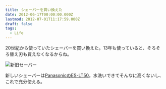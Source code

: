 ```yaml
---
title: シェーバーを買い換えた
date: 2012-06-17T00:00:00.000Z
lastmod: 2012-07-01T11:17:59.000Z
draft: false
tags:
  - Life
---
```


20世紀から使っていたシェーバーを買い換えた。13年も使っていると、そろそろ替え刃も買えなくなるからね。

![新旧セーバー](@/assets/flickr/7430113578.jpg "新旧セーバー")

新しいシェーバーは[PanasonicのES-LT50](https://www.amazon.co.jp/dp/B003BEEJD6)。水洗いできてそんなに高くないし、これで充分使える。
